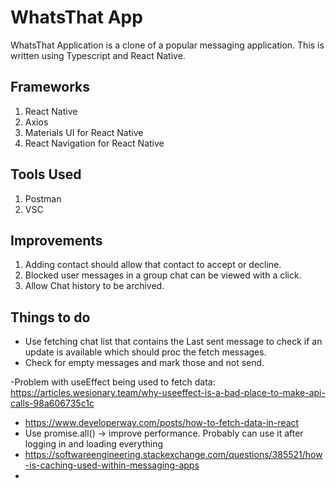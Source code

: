 # WhatsThat App
WhatsThat Application is a clone of a popular messaging application. This is written using Typescript and React Native.

## Frameworks
1. React Native
2. Axios
3. Materials UI for React Native
4. React Navigation for React Native

## Tools Used
1. Postman
2. VSC

## Improvements
1. Adding contact should allow that contact to accept or decline.
2. Blocked user messages in a group chat can be viewed with a click.
3. Allow Chat history to be archived.


## Things to do
- Use fetching chat list that contains the Last sent message to check if an update is available which should proc the fetch messages.
- Check for empty messages and mark those and not send.



-Problem with useEffect being used to fetch data: https://articles.wesionary.team/why-useeffect-is-a-bad-place-to-make-api-calls-98a606735c1c
- https://www.developerway.com/posts/how-to-fetch-data-in-react
- Use promise.all() -> improve performance. Probably can use it after logging in and loading everything
- https://softwareengineering.stackexchange.com/questions/385521/how-is-caching-used-within-messaging-apps
- 

